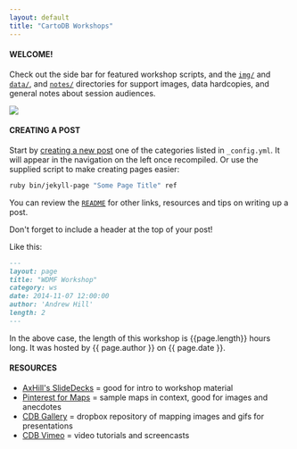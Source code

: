 ```yaml
---
layout: default
title: "CartoDB Workshops"
---
```

#### WELCOME!

Check out the side bar for featured workshop scripts, and the [`img/`](https://github.com/ohasselblad/workshops/tree/master/img) and [`data/`](https://github.com/ohasselblad/workshops/tree/master/data), and [`notes/`](https://github.com/ohasselblad/workshops/tree/master/notes) directories for support images, data hardcopies, and general notes about session audiences.

![](https://raw.githubusercontent.com/ohasselblad/workshops/master/img/choropleth_map_challenge2.png)

#### CREATING A POST

Start by [creating a new post](http://jekyllrb.com/docs/posts/) one of the categories listed in `_config.yml`. It will appear in the navigation on the left once recompiled. Or use the supplied script to make creating pages easier:

```bash
ruby bin/jekyll-page "Some Page Title" ref
```

You can review the [`README`](https://github.com/ohasselblad/workshops/blob/master/README.md) for other links, resources and tips on writing up a post.

Don't forget to include a header at the top of your post!

Like this:

```md
---
layout: page
title: "WDMF Workshop"
category: ws
date: 2014-11-07 12:00:00
author: 'Andrew Hill'
length: 2
---
```

In the above case, the length of this workshop is {{page.length}} hours long. It was hosted by {{ page.author }} on {{ page.date }}.

#### RESOURCES

* [AxHill's SlideDecks](https://speakerdeck.com/andrewxhill) = good for intro to workshop material
* [Pinterest for Maps](http://www.pinterest.com/andrewxhill/interactive-maps/) = sample maps in context, good for images and anecdotes
* [CDB Gallery](https://www.dropbox.com/personal/cdb-gallery) = dropbox repository of mapping images and gifs for presentations
* [CDB Vimeo](https://vimeo.com/vizzuality) = video tutorials and screencasts